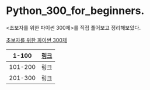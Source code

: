 # Python_300_for_beginners.

<초보자를 위한 파이썬 300제>를 직접 풀어보고 정리해보았다.

[초보자를 위한 파이썬 300제](https://wikidocs.net/book/922) 

| 1-100  |  [링크](https://github.com/IsaacTips/Python_300_for_beginners/blob/main/1-100.ipynb) |
|---|---|
| 101-200  | 링크  |
|  201-300 |  링크 |








